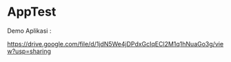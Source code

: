 # AppTest

Demo Aplikasi :

https://drive.google.com/file/d/1jdN5We4jDPdxGcIqECl2M1q1hNuaGo3g/view?usp=sharing
